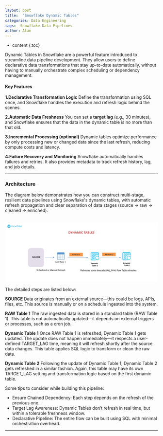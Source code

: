 ```yaml
---
layout: post
title:  "Snowflake Dynamic Tables"
categories: Data Engineering
tags:  Snowflake Data Pipelines
author: Alan
---
```


* content
{:toc}

Dynamic Tables in Snowflake are a powerful feature introduced to streamline data pipeline development. They allow users to define declarative data transformations that stay up-to-date automatically, without having to manually orchestrate complex scheduling or dependency management.

#### Key Features

**1.Declarative Transformation Logic**
Define the transformation using SQL once, and Snowflake handles the execution and refresh logic behind the scenes.

**2.Automatic Data Freshness**
You can set a **target lag** (e.g., 30 minutes), and Snowflake ensures that the data in the dynamic table is no more than that old.

**3.Incremental Processing (optional)**
Dynamic tables optimize performance by only processing new or changed data since the last refresh, reducing compute costs and latency.

**4.Failure Recovery and Monitoring**
Snowflake automatically handles failures and retries. It also provides metadata to track refresh history, lag, and job details.





--- 

### Architecture

The diagram below demonstrates how you can construct multi-stage, resilient data pipelines using Snowflake's dynamic tables, with automatic refresh propagation and clear separation of data stages (source → raw → cleaned → enriched).

&nbsp;&nbsp;&nbsp;&nbsp;&nbsp;&nbsp;&nbsp;&nbsp;![snowflake_dynamic_tables](/img/blog/snowflake_dynamic_tables.png)


The detailed steps are listed below:

**SOURCE**
Data originates from an external source—this could be logs, APIs, files, etc.
This source is manually or on a schedule ingested into the system.

**RAW Table 1**
The raw ingested data is stored in a standard table (RAW Table 1).
This table is not automatically updated—it depends on external triggers or processes, such as a cron job.

**Dynamic Table 1**
Once RAW Table 1 is refreshed, Dynamic Table 1 gets updated.
The update does not happen immediately—it respects a user-defined TARGET_LAG time, meaning it will refresh shortly after the source data changes.
This table applies SQL logic to transform or clean the raw data.

**Dynamic Table 2**
Following the update of Dynamic Table 1, Dynamic Table 2 gets refreshed in a similar fashion.
Again, this table may have its own TARGET_LAG setting and transformation logic based on the first dynamic table.


Some tips to consider while building this pipeline:
- Ensure Chained Dependency: Each step depends on the refresh of the previous one.
- Target Lag Awareness: Dynamic Tables don’t refresh in real time, but within a tolerable freshness window.
- Declarative Pipeline: The entire flow can be built using SQL with minimal orchestration overhead.

--- 

\
&nbsp;